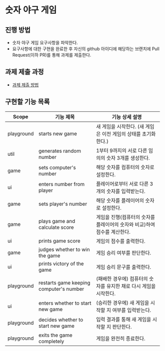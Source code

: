 # 숫자 야구 게임
## 진행 방법
* 숫자 야구 게임 요구사항을 파악한다.
* 요구사항에 대한 구현을 완료한 후 자신의 github 아이디에 해당하는 브랜치에 Pull Request(이하 PR)를 통해 과제를 제출한다.

## 과제 제출 과정
* [과제 제출 방법](https://github.com/next-step/nextstep-docs/tree/master/precourse)

## 구현할 기능 목록
|Scope|기능 제목|기능 상세 설명|
|---|---|---|
|playground|starts new game|새 게임을 시작한다. (새 게임은 이전 게임의 상태를 초기화한다.)|
|util|generates random number|1부터 9까지의 서로 다른 임의의 숫자 3개를 생성한다.|
|game|sets computer's number|해당 숫자를 컴퓨터의 숫자로 설정한다.|
|ui|enters number from player|플레이어로부터 서로 다른 3개의 숫자를 입력받는다.|
|game|sets player's number|해당 숫자를 플레이어의 숫자로 설정한다.|
|game|plays game and calculate score|게임을 진행(컴퓨터의 숫자를 플레이어의 숫자와 비교)하여 점수를 계산한다.|
|ui|prints game score|게임의 점수를 출력한다.|
|game|judges whether to win the game|게임 승리 여부를 판단한다.|
|ui|prints victory of the game|게임 승리 문구를 출력한다.|
|playground|restarts game keeping computer's number|(패배한 경우에) 컴퓨터의 숫자를 유지한 채로 다시 게임을 시작한다.|
|ui|enters whether to start new game|(승리한 경우에) 새 게임을 시작할 지 여부를 입력받는다.|
|playground|decides whether to start new game|입력 결과를 통해 새 게임을 시작할 지 판단한다.|
|playground|exits the game completely|게임을 완전히 종료한다.|